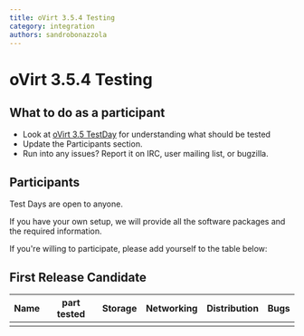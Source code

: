 ```yaml
---
title: oVirt 3.5.4 Testing
category: integration
authors: sandrobonazzola
---
```


# oVirt 3.5.4 Testing

## What to do as a participant

*   Look at [oVirt 3.5 TestDay](/develop/release-management/releases/3.5/testday/) for understanding what should be tested
*   Update the Participants section.
*   Run into any issues? Report it on IRC, user mailing list, or bugzilla.

## Participants

Test Days are open to anyone.

If you have your own setup, we will provide all the software packages and the required information.

If you're willing to participate, please add yourself to the table below:

## First Release Candidate

| Name | part tested | Storage | Networking | Distribution | Bugs |
|------|-------------|---------|------------|--------------|------|
|      |             |         |            |              |      |

